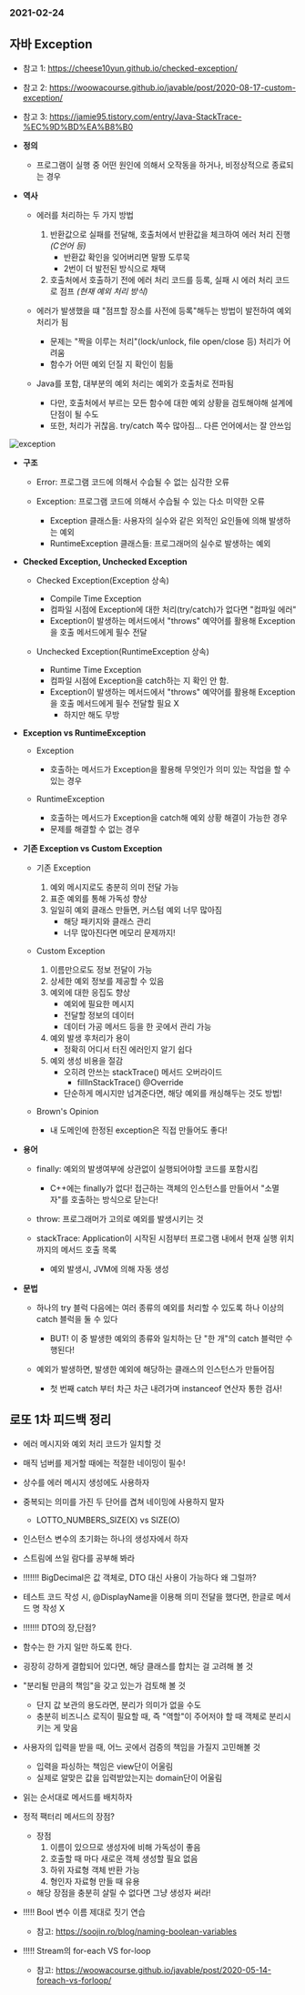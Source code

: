 ### 2021-02-24

## 자바 Exception
- 참고 1: https://cheese10yun.github.io/checked-exception/
- 참고 2: https://woowacourse.github.io/javable/post/2020-08-17-custom-exception/
- 참고 3: https://jamie95.tistory.com/entry/Java-StackTrace-%EC%9D%BD%EA%B8%B0

- __정의__
    - 프로그램이 실행 중 어떤 원인에 의해서 오작동을 하거나, 비정상적으로 종료되는 경우

- __역사__
    - 에러를 처리하는 두 가지 방법
        1. 반환값으로 실패를 전달해, 호출처에서 반환값을 체크하여 에러 처리 진행 *(C언어 등)*
            - 반환값 확인을 잊어버리면 말짱 도루묵
            - 2번이 더 발전된 방식으로 채택
        2. 호출처에서 호출하기 전에 에러 처리 코드를 등록, 실패 시 에러 처리 코드로 점프 *(현재 예외 처리 방식)*
    
    - 에러가 발생했을 떄 "점프할 장소를 사전에 등록"해두는 방법이 발전하여 예외 처리가 됨
        - 문제는 "짝을 이루는 처리"(lock/unlock, file open/close 등) 처리가 어려움
        - 함수가 어떤 예외 던질 지 확인이 힘듦
    
    - Java를 포함, 대부분의 예외 처리는 예외가 호출처로 전파됨
        - 다만, 호출처에서 부르는 모든 함수에 대한 예외 상황을 검토해야해 설계에 단점이 될 수도
        - 또한, 처리가 귀찮음. try/catch 쪽수 많아짐... 다른 언어에서는 잘 안쓰임

![exception](../image/exception_2021_02_24.PNG)
- __구조__
    - Error: 프로그램 코드에 의해서 수습될 수 없는 심각한 오류
    
    - Exception: 프로그램 코드에 의해서 수습될 수 있는 다소 미약한 오류
        - Exception 클래스들: 사용자의 실수와 같은 외적인 요인들에 의해 발생하는 예외
        - RuntimeException 클래스들: 프로그래머의 실수로 발생하는 예외
    
- __Checked Exception, Unchecked Exception__
    - Checked Exception(Exception 상속)
        - Compile Time Exception
        - 컴파일 시점에 Exception에 대한 처리(try/catch)가 없다면 "컴파일 에러"
        - Exception이 발생하는 메서드에서 "throws" 예약어를 활용해 Exception을 호출 메서드에게 필수 전달
        
    - Unchecked Exception(RuntimeException 상속)
        - Runtime Time Exception
        - 컴파일 시점에 Exception을 catch하는 지 확인 안 함.
        - Exception이 발생하는 메서드에서 "throws" 예약어를 활용해 Exception을 호출 메서드에게 필수 전달할 필요 X
            - 하지만 해도 무방
   
- __Exception vs RuntimeException__
    - Exception
        - 호출하는 메서드가 Exception을 활용해 무엇인가 의미 있는 작업을 할 수 있는 경우
    
    - RuntimeException
        - 호출하는 메서드가 Exception을 catch해 예외 상황 해결이 가능한 경우
        - 문제를 해결할 수 없는 경우

- __기존 Exception vs Custom Exception__
    - 기존 Exception
        1. 예외 메시지로도 충분히 의미 전달 가능
        2. 표준 예외를 통해 가독성 향상
        3. 일일히 예외 클래스 만들면, 커스텀 예외 너무 많아짐
            - 해당 패키지와 클래스 관리
            - 너무 많아진다면 메모리 문제까지!

    - Custom Exception
        1. 이름만으로도 정보 전달이 가능
        2. 상세한 예외 정보를 제공할 수 있음
        3. 예외에 대한 응집도 향상
            - 예외에 필요한 메시지
            - 전달할 정보의 데이터
            - 데이터 가공 메서드 등을 한 곳에서 관리 가능
        4. 예외 발생 후처리가 용이
            - 정확히 어디서 터진 에러인지 알기 쉽다
        5. 예외 생성 비용을 절감
            - 오히려 안쓰는 stackTrace() 메서드 오버라이드
                - fillInStackTrace() @Override
            - 단순하게 메시지만 넘겨준다면, 해당 예외를 캐싱해두는 것도 방법!

    - Brown's Opinion
        - 내 도메인에 한정된 exception은 직접 만들어도 좋다!

- __용어__
    - finally: 예외의 발생여부에 상관없이 실행되어야할 코드를 포함시킴
        - C++에는 finally가 없다! 접근하는 객체의 인스턴스를 만들어서 "소멸자"를 호출하는 방식으로 닫는다!
    
    - throw: 프로그래머가 고의로 예외를 발생시키는 것
    
    - stackTrace: Application이 시작된 시점부터 프로그램 내에서 현재 실행 위치까지의 메서드 호출 목록
        - 예외 발생시, JVM에 의해 자동 생성
    
- __문법__
    - 하나의 try 블럭 다음에는 여러 종류의 예외를 처리할 수 있도록 하나 이상의 catch 블럭을 둘 수 있다
        - BUT! 이 중 발생한 예외의 종류와 일치하는 단 "한 개"의 catch 블럭만 수행된다!
    
    - 예외가 발생하면, 발생한 예외에 해당하는 클래스의 인스턴스가 만들어짐
        - 첫 번째 catch 부터 차근 차근 내려가며 instanceof 연산자 통한 검사!
   
## 로또 1차 피드백 정리
- 에러 메시지와 예외 처리 코드가 일치할 것

- 매직 넘버를 제거할 때에는 적절한 네이밍이 필수!

- 상수를 에러 메시지 생성에도 사용하자

- 중복되는 의미를 가진 두 단어를 겹쳐 네이밍에 사용하지 말자
    - LOTTO_NUMBERS_SIZE(X) vs SIZE(O)

- 인스턴스 변수의 초기화는 하나의 생성자에서 하자

- 스트림에 쓰일 람다를 공부해 봐라

- !!!!!!! BigDecimal은 값 객체로, DTO 대신 사용이 가능하다 왜 그럴까?

- 테스트 코드 작성 시, @DisplayName을 이용해 의미 전달을 했다면, 한글로 메서드 명 작성 X

- !!!!!!! DTO의 장,단점?

- 함수는 한 가지 일만 하도록 한다. 

- 굉장히 강하게 결합되어 있다면, 해당 클래스를 합치는 걸 고려해 볼 것

- "분리될 만큼의 책임"을 갖고 있는가 검토해 볼 것
    - 단지 값 보관의 용도라면, 분리가 의미가 없을 수도
    - 충분히 비즈니스 로직이 필요할 때, 즉 "역할"이 주어저야 할 때 객체로 분리시키는 게 맞음
    
- 사용자의 입력을 받을 때, 어느 곳에서 검증의 책임을 가질지 고민해볼 것
    - 입력을 파싱하는 책임은 view단이 어울림
    - 실제로 알맞은 값을 입력받았는지는 domain단이 어울림

- 읽는 순서대로 메서드를 배치하자

- 정적 팩터리 메서드의 장점?
    - 장점
        1. 이름이 있으므로 생성자에 비해 가독성이 좋음
        2. 호출할 때 마다 새로운 객체 생성할 필요 없음
        3. 하위 자료형 객체 반환 가능
        4. 형인자 자료형 만들 때 유용
    - 해당 장점을 충분히 살릴 수 없다면 그냥 생성자 써라!
  
- !!!!! Bool 변수 이름 제대로 짓기 연습
    - 참고: https://soojin.ro/blog/naming-boolean-variables
    
- !!!!! Stream의 for-each VS for-loop
    - 참고: https://woowacourse.github.io/javable/post/2020-05-14-foreach-vs-forloop/
    